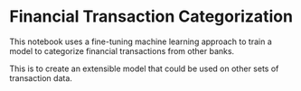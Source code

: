 # Financial Transaction Categorization
This notebook uses a fine-tuning machine learning approach to train a model to categorize financial transactions from other banks.

This is to create an extensible model that could be used on other sets of transaction data.
